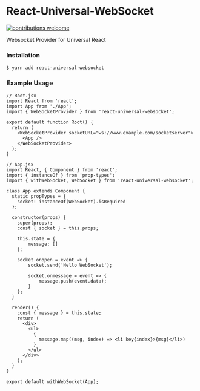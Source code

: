 # React-Universal-WebSocket
[![contributions welcome](https://img.shields.io/badge/contributions-welcome-brightgreen.svg?style=flat)](https://github.com/dwyl/esta/issues)

Websocket Provider for Universal React

### Installation

`$ yarn add react-universal-websocket`

### Example Usage

```
// Root.jsx
import React from 'react';
import App from './App';
import { WebSocketProvider } from 'react-universal-websocket';

export default function Root() {
  return (
    <WebSocketProvider socketURL="ws://www.example.com/socketserver">
      <App />
    </WebSocketProvider>
  );
}
```

```
// App.jsx
import React, { Component } from 'react';
import { instanceOf } from 'prop-types';
import { withWebSocket, WebSocket } from 'react-universal-websocket';

class App extends Component {
  static propTypes = {
    socket: instanceOf(WebSocket).isRequired
  };

  constructor(props) {
    super(props);
    const { socket } = this.props;

    this.state = {
        message: []
    };

    socket.onopen = event => {
        socket.send('Hello WebSocket');

        socket.onmessage = event => {
            message.push(event.data);
        }
    };
  }

  render() {
    const { message } = this.state;
    return (
      <div>
        <ul>
          {
            message.map((msg, index) => <li key{index}>{msg}</li>)
          }
        </ul>
      </div>
    );
  }
}

export default withWebSocket(App);
```
